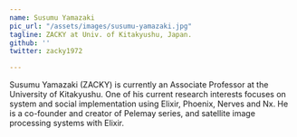 ```yaml
---
name: Susumu Yamazaki
pic_url: "/assets/images/susumu-yamazaki.jpg"
tagline: ZACKY at Univ. of Kitakyushu, Japan.
github: ''
twitter: zacky1972

---
```

Susumu Yamazaki (ZACKY) is currently an Associate Professor at the University of Kitakyushu. One of his current research interests focuses on system and social implementation using Elixir, Phoenix, Nerves and Nx. He is a co-founder and creator of Pelemay series, and satellite image processing systems with Elixir.